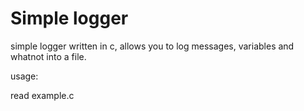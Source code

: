 # Simple logger

simple logger written in c, allows you to log messages, variables and whatnot into a file.

usage:

read example.c
